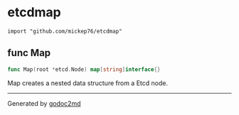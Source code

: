 
# etcdmap
    import "github.com/mickep76/etcdmap"






## func Map
``` go
func Map(root *etcd.Node) map[string]interface{}
```
Map creates a nested data structure from a Etcd node.









- - -
Generated by [godoc2md](http://godoc.org/github.com/davecheney/godoc2md)